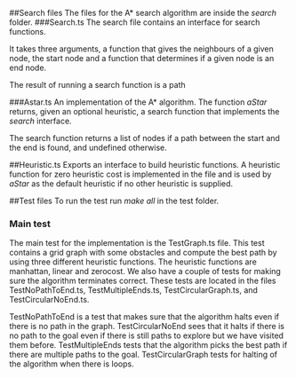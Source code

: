 ﻿##Search files
The files for the A* search algorithm are inside the *search* folder.
###Search.ts
The search file contains an interface for search functions.

It takes three arguments, a function that gives the neighbours
of a given node, the start node and a function that determines if a given
node is an end node.

The result of running a search function is a path

###Astar.ts
An implementation of the A* algorithm.
The function *aStar* returns, given an optional heuristic, a search function
that implements the *search* interface.

The search function returns a list of nodes if a path between the start and
the end is found, and undefined otherwise.

##Heuristic.ts
Exports an interface to build heuristic functions.
A heuristic function for zero heuristic cost is implemented in the file
and is used by *aStar* as the default heuristic if no other heuristic
is supplied.

##Test files
To run the test run *make all* in the test folder.

### Main test
The main test for the implementation is the TestGraph.ts file. 
This test contains a grid graph with some obstacles and compute the best path
by using three different heuristic functions. 
The heuristic functions are manhattan, linear and zerocost.
We also have a couple of tests for making sure the algorithm terminates correct.
These tests are located in the files TestNoPathToEnd.ts, TestMultipleEnds.ts, TestCircularGraph.ts, and TestCircularNoEnd.ts.

TestNoPathToEnd is a test that makes sure that the algorithm halts even if there is no path in the graph.
TestCircularNoEnd sees that it halts if there is no path to the goal even if there is still paths to explore but we have visited them before.
TestMultipleEnds tests that the algorithm picks the best path if there are multiple paths to the goal.
TestCircularGraph tests for halting of the algorithm when there is loops.
